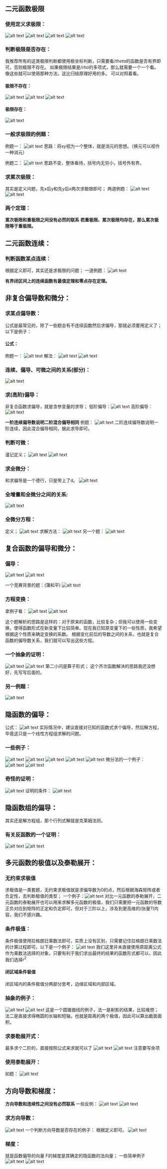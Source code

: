 ## 二元函数极限
### 使用定义求极限：
![alt text](images/image.png)
![alt text](images/image-1.png)
![alt text](images/image-2.png)
![alt text](images/image-3.png)


### 判断极限是否存在：

我推荐所有的这类极限判断都使用极坐标判断，只需要看$/theta$的函数是否有界即可，否则极限不存在。
如果极限结果是$/rho$的多项式，那么就需要一个一个看。
像这些就可以使用那种方法。这比归结原理好用的多。
可以对照着看。
#### 极限不存在：
![alt text](images/image-5.png)
![alt text](images/image-6.png)
![alt text](images/image-8.png)
#### 极限存在：
![alt text](images/image-7.png)

### 一般求极限的例题：
例题一：
![alt text](images/image-9.png)
思路：将$xy$视为一个整体，就是消元的思想。（换元可以视作一种消元）

例题二：
![alt text](images/image-10.png)
思路不变，整体看待，括号内无穷小，括号外有界。

### 求累次极限：
其实是定义问题，先x后y和先y后x两次求极限即可；
两道例题：
![alt text](images/image-11.png)
![alt text](images/image-12.png)

### 两个定理：
**累次极限和重极限之间没有必然的联系**
**若重极限、累次极限均存在，那么累次极限等于重极限。**

## 二元函数连续：

### 判断函数某点连续：
根据定义即可，其实还是求极限的问题；
一道例题：
![alt text](images/image-13.png)

**有界闭区间上的连续函数有最值定理和零点存在定理。**


## 非复合偏导数和微分：
### 求某点偏导数：
公式是最常见的，除了一些题会有不连续函数然后求偏导，那就必须要用定义了；
以下是例子：

#### 公式：
例题一：
![alt text](images2/image.png)
解法：
![alt text](images2/image-1.png)
![alt text](images2/image-3.png)


### 连续、偏导、可微之间的关系(部分)：
![alt text](images2/image-4.png)

### 求(高阶)偏导：
非复合函数求偏导，就是含参变量的求导；
低阶偏导：![alt text](images2/image-5.png)
高阶偏导：![alt text](images2/image-10.png)

**一阶连续偏导数说明二阶混合偏导相同**
例题：
![alt text](images2/image-13.png)
二阶连续偏导数说明一阶连续，因此混合偏导相同，据此求导即可。

### 判断可微：
谨记定义；
![alt text](images2/image-8.png)
![alt text](images2/image-9.png)

### 求全微分：
和求偏导是一个德行，只是带上了d。
![alt text](images2/image-6.png)

### 全增量和全微分之间的关系:
![alt text](images2/image-7.png)


### 全微分方程：
定义；
![alt text](images2/image-11.png)
求解方法：
![alt text](images2/image-12.png)
另一个题：
![alt text](images2/image-14.png)

## 复合函数的偏导和微分：
### 偏导：
![alt text](images2/image-15.png)
![alt text](images2/image-16.png)

一个竞赛背景的题：(蒲和平)
![alt text](images2/image-17.png)

### 方程变换：
拿例子看：
![alt text](images2/image-18.png)
![alt text](images2/image-19.png)

这个题解析的思路是这样的：对于原来的函数，比较复杂；但我可以使用一些变换，使得函数形式在新变量下比较简单。现在我已知原变量下的一些性质，我希望根据这个性质来确定变换的系数。
根据变化前后的导数之间的关系，也就是复合函数的偏导数关系，我们就可以写出这些方程。

### 一个抽象的证明：
![alt text](images2/image-20.png)
![alt text](images2/image-21.png)
第二小问是算子形式；
这个齐次函数解决的思路我还没想好，先写写后面的。

### 另一例题：
![alt text](images2/image-22.png)


## 隐函数的偏导：
公式：
![alt text](images2/image-23.png)
实际情况中，建议直接对已知的函数式求个偏导，然后解方程，毕竟这只是一个线性方程组求解的问题。

### 一些例子：
![alt text](images2/image-24.png)
![alt text](images2/image-25.png)
![alt text](images2/image-26.png)
![alt text](images2/image-29.png)
![alt text](images2/image-30.png)
微分法的一个例子：![alt text](images2/image-31.png)
![alt text](images2/image-32.png)

### 奇怪的证明：
![alt text](images2/image-27.png)
证明的条件：
![alt text](images2/image-28.png)

## 隐函数组的偏导：
其实还是解方程组，那个行列式解就是克莱姆法则。

### 有关反函数的一个证明：
![alt text](images2/image-33.png)
![alt text](images2/image-34.png)


## 多元函数的极值以及泰勒展开：
### 无约束求极值
求极值是一类套题，无约束求极值就是求偏导数为0的点，然后根据海森矩阵或者负定性，去判断极值的类型；
一个例子：![alt text](images2/image-35.png)
对比一元函数的泰勒展开，二元函数的泰勒展开也可以用来求解多元函数的极值，我们只需要把一元函数的导数正负对应到矩阵的正定和负定即可，但对于三阶以上，涉及到更高维的(张量?)内容，我们不感兴趣。
### 条件极值：
条件极值使用拉格朗日乘数法即可，实质上没有区别，只需要记住拉格朗日乘数法的计算过程即可，以下是一个例子：
![alt text](images2/image-36.png)
我们这里并未直接使用原距离公式作为乘数法选择的对象，只要有利于我们求出最终的结果的函数形式都可以，因此我们选择$r^2$
#### 闭区域条件极值
闭区域内的条件极值分两部分思考，边缘区域和内部区域。

### 抽象的例子：
![alt text](images2/image-37.png)
![alt text](images2/image-38.png)
这是一个圆锥曲线的例子，法一是射影的结果，比较难想；法二是直接求得椭圆的长轴和短轴，也就是距离的两个极值，因此可以算出截面面积。
### 求泰勒展开式：
最多求个二阶的，直接按照公式来求就可以了
![alt text](images2/image-39.png)
![alt text](images2/image-40.png)
注意要写余项

### 使用泰勒展开：
如题：
![alt text](images2/image-41.png)


## 方向导数和梯度：
**方向导数和连续性之间没有必然联系**
一些反例：
![alt text](images2/image-43.png)
![alt text](images2/image-44.png)
### 求方向导数：
![alt text](images2/image-42.png)
一个判断方向导数是否存在的例子：
根据定义即可。
![alt text](images2/image-47.png)

### 梯度：
就是函数偏导的向量
F的梯度是其确定的隐函数的法向量；
一些简单例子
![alt text](images2/image-45.png)
![alt text](images2/image-46.png)



